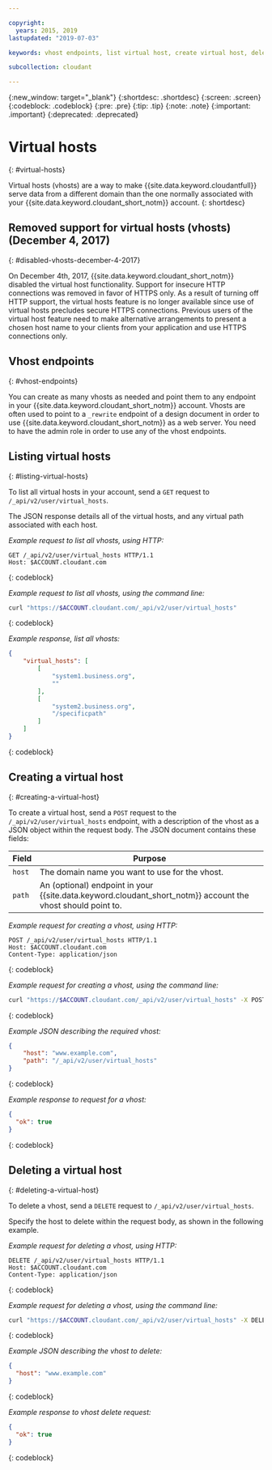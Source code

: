 ```yaml
---

copyright:
  years: 2015, 2019
lastupdated: "2019-07-03"

keywords: vhost endpoints, list virtual host, create virtual host, delete virtual host

subcollection: cloudant

---
```


{:new_window: target="_blank"}
{:shortdesc: .shortdesc}
{:screen: .screen}
{:codeblock: .codeblock}
{:pre: .pre}
{:tip: .tip}
{:note: .note}
{:important: .important}
{:deprecated: .deprecated}

<!-- Acrolinx: 2018-11-29 -->

# Virtual hosts
{: #virtual-hosts}

Virtual hosts (vhosts) are a way to make {{site.data.keyword.cloudantfull}} serve data from a different domain
than the one normally associated with your {{site.data.keyword.cloudant_short_notm}} account.
{: shortdesc}

## Removed support for virtual hosts (vhosts) (December 4, 2017)
{: #disabled-vhosts-december-4-2017}

On December 4th, 2017, {{site.data.keyword.cloudant_short_notm}} disabled the virtual host functionality. Support for insecure HTTP connections was removed in favor of HTTPS only. As a result of turning off HTTP support, the virtual hosts feature is no longer available since use of virtual hosts precludes secure HTTPS connections. Previous users of the virtual host feature need to make alternative arrangements to present a chosen host name to your clients from your application and use HTTPS connections only.

## Vhost endpoints
{: #vhost-endpoints}

You can create as many vhosts as needed
and point them to any endpoint in your {{site.data.keyword.cloudant_short_notm}} account.
Vhosts are often used to point to a `_rewrite` endpoint of a design document
in order to use {{site.data.keyword.cloudant_short_notm}} as a web server.
You need to have the admin role in order to use any of the vhost endpoints.

## Listing virtual hosts
{: #listing-virtual-hosts}

To list all virtual hosts in your account,
send a `GET` request to `/_api/v2/user/virtual_hosts`.

The JSON response details all of the virtual hosts,
and any virtual path associated with each host.

*Example request to list all vhosts, using HTTP:*

```http
GET /_api/v2/user/virtual_hosts HTTP/1.1
Host: $ACCOUNT.cloudant.com
```
{: codeblock}

*Example request to list all vhosts, using the command line:*

```sh
curl "https://$ACCOUNT.cloudant.com/_api/v2/user/virtual_hosts"
```
{: codeblock}

*Example response, list all vhosts:*

```json
{
    "virtual_hosts": [
        [
            "system1.business.org", 
            ""
        ], 
        [
            "system2.business.org", 
            "/specificpath"
        ]
    ]
}
```
{: codeblock}

## Creating a virtual host
{: #creating-a-virtual-host}

To create a virtual host,
send a `POST` request to the `/_api/v2/user/virtual_hosts` endpoint,
with a description of the vhost as a JSON object within the request body.
The JSON document contains these fields:

Field  | Purpose
-------|--------
`host` | The domain name you want to use for the vhost.
`path` | An (optional) endpoint in your {{site.data.keyword.cloudant_short_notm}} account the vhost should point to.

*Example request for creating a vhost, using HTTP:*

```http
POST /_api/v2/user/virtual_hosts HTTP/1.1
Host: $ACCOUNT.cloudant.com
Content-Type: application/json
```
{: codeblock}

*Example request for creating a vhost, using the command line:*

```sh
curl "https://$ACCOUNT.cloudant.com/_api/v2/user/virtual_hosts" -X POST -d "@vhost.json" -H "Content-Type: application/json"
```
{: codeblock}

*Example JSON describing the required vhost:*

```json
{
    "host": "www.example.com",
    "path": "/_api/v2/user/virtual_hosts"
}
```
{: codeblock}

*Example response to request for a vhost:*

```json
{
  "ok": true
}
```
{: codeblock}

## Deleting a virtual host
{: #deleting-a-virtual-host}

To delete a vhost,
send a `DELETE` request to `/_api/v2/user/virtual_hosts`.

Specify the host to delete within the request body,
as shown in the following example.

*Example request for deleting a vhost, using HTTP:*

```http
DELETE /_api/v2/user/virtual_hosts HTTP/1.1
Host: $ACCOUNT.cloudant.com
Content-Type: application/json
```
{: codeblock}

*Example request for deleting a vhost, using the command line:*

```sh
curl "https://$ACCOUNT.cloudant.com/_api/v2/user/virtual_hosts" -X DELETE -d "@vhost.json" -H "Content-Type: application/json"
```
{: codeblock}

*Example JSON describing the vhost to delete:*

```json
{
  "host": "www.example.com"
}
```
{: codeblock}

*Example response to vhost delete request:*

```json
{
  "ok": true
}
```
{: codeblock}
